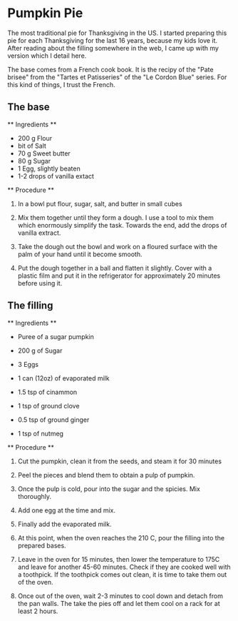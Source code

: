 # Pumpkin Pie

The most traditional pie for Thanksgiving in the US.
I started preparing this pie for each Thanksgiving for the last 16 years, because my kids love it.
After reading about the filling somewhere in the web, I came up with my version which I detail here.

The base comes from a French cook book. It is the recipy of the "Pate brisee" from the "Tartes et Patisseries" of the "Le Cordon Blue" series. For this kind of things, I trust the French.

## The base

** Ingredients **

- 200 g  Flour
- bit of Salt
- 70 g   Sweet butter
- 80 g   Sugar
- 1      Egg, slightly beaten
- 1-2 drops of vanilla extact

** Procedure **

1. In a bowl put flour, sugar, salt, and butter in small cubes

2. Mix them together until they form a dough. I use a tool to mix them which enormously simplify the task. Towards the end, add the drops of vanilla extract.

3. Take the dough out the bowl and work on a floured surface with the palm of your hand until it become smooth.

4. Put the dough together in a ball and flatten it slightly. Cover with a plastic film and put it in the refrigerator for approximately 20 minutes before using it.

## The filling

** Ingredients **

- Puree of a sugar pumpkin

- 200 g of Sugar

- 3  Eggs

-  1 can (12oz) of evaporated milk

- 1.5 tsp of cinammon

- 1   tsp of ground clove

- 0.5 tsp of ground ginger

- 1   tsp of nutmeg

** Procedure **

1. Cut the pumpkin, clean it from the seeds, and steam it for 30 minutes

2. Peel the pieces and blend them to obtain a pulp of pumpkin.

3. Once the pulp is cold, pour into the sugar and the spicies. Mix thoroughly.

4. Add one egg at the time and mix.

5. Finally add the evaporated milk.

6. At this point, when the oven reaches the 210 C, pour the filling into the prepared bases.

7. Leave in the oven for 15 minutes, then lower the temperature to 175C and leave for another 45-60 minutes.
Check if they are cooked well with a toothpick. If the toothpick comes out clean, it is time to take them out of the oven.

8. Once out of the oven, wait 2-3 minutes to cool down and detach from the pan walls. The take the pies off and let them cool on a rack for at least 2 hours.